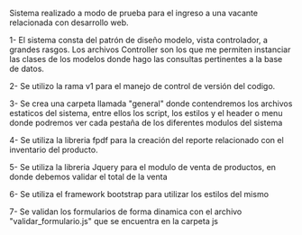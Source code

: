Sistema realizado a modo de prueba para el ingreso a una vacante relacionada con desarrollo web.

1- El sistema consta del patrón de diseño modelo, vista controlador, a grandes rasgos. Los archivos Controller son los que me permiten instanciar las clases de los modelos
donde hago las consultas pertinentes a la base de datos.

2- Se utilizo la rama v1 para el manejo de control de versión del codigo.

3- Se crea una carpeta llamada "general" donde contendremos los archivos estaticos del sistema, entre ellos los script, los estilos y el header o menu donde podremos ver cada pestaña de los diferentes modulos del sistema

4- Se utiliza la libreria fpdf para la creación del reporte relacionado con el inventario del producto.

5- Se utiliza la libreria Jquery para el modulo de venta de productos, en donde debemos validar el total de la venta

6- Se utiliza el framework bootstrap para utilizar los estilos del mismo

7- Se validan los formularios de forma dinamica con el archivo "validar_formulario.js" que se encuentra en la carpeta js